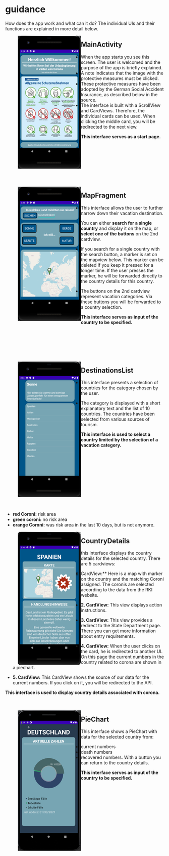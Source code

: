 # guidance

How does the app work and what can it do? 
The individual UIs and their functions are explained in more detail below.


><img align="left" src="MainActivity.PNG" width="200">
## MainActivity
- When the app starts you see this screen. The user is welcomed and the purpose of the app is briefly explained. 
- A note indicates that the image with the protective measures must be clicked.
- These protective measures have been adopted by the German Social Accident Insurance, as described below in the source. 
- The interface is built with a ScrollView and CardViews. Therefore, the individual cards can be used. When clicking the middle card, 
you will be redirected to the next view. 

**This interface serves as a start page.**
<br><br><br><br><br><br><br><br><br>

><img align="left" src="MapFragment.PNG" width="200">
## MapFragment
- This interface allows the user to further narrow down their vacation destination. 

You can either **search for a single country** and display it on the map, or **select one of the buttons** on the 2nd cardview. 

- If you search for a single country with the search button, a marker is set on the mapview below. This marker can be deleted if you keep it pressed for a longer time. If the user presses the marker, he will be forwarded directly to the country details for this country.

- The buttons on the 2nd cardview represent vacation categories. Via these buttons you will be forwarded to a country selection. 

**This interface serves as input of the country to be specified.**
<br><br><br><br><br><br><br>

><img align="left" src="DestinationsList.PNG" width="200">
## DestinationsList
- This interface presents a selection of countries for the category chosen by the user. 

- The category is displayed with a short explanatory text and the list of 10 countries. The countries have been selected from various sources of tourism.

**This interface is used to select a country limited by the selection of a vacation category.**
<br><br><br><br><br><br><br><br><br><br><br><br>
- **red Coroni:** risk area
- **green coroni:** no risk area
- **orange Coroni:** was risk area in the last 10 days, but is not anymore.


><img align="left" src="CountryDetails.PNG" width="200">
## CountryDetails
this interface displays the country details for the selected country. 
There are 5 cardviews:
- 1. CardView:** Here is a map with marker on the country and the matching Coroni assigned. The coronis are selected according to the data from the RKI website. 

- **2. CardView:** This view displays action instructions.

- **3. CardView:** This view provides a redirect to the State Department page. There you can get more information about entry requirements.

- **4. CardView:** When the user clicks on the card, he is redirected to another UI. On this page the current numbers in the country related to corona are shown in a piechart.

- **5. CardView:** This CardView shows the source of our data for the current numbers. If you click on it, you will be redirected to the API.


**This interface is used to display country details associated with corona.**
<br><br><br>

><img align="left" src="PieChart.PNG" width="200">
## PieChart
This interface shows a PieChart with data for the selected country from:
- current numbers
- death numbers
- recovered numbers.
With a button you can return to the country details.



**This interface serves as input of the country to be specified.**
